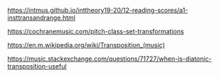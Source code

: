 https://intmus.github.io/inttheory19-20/12-reading-scores/a1-insttransandrange.html

https://cochranemusic.com/pitch-class-set-transformations

https://en.m.wikipedia.org/wiki/Transposition_(music)

https://music.stackexchange.com/questions/71727/when-is-diatonic-transposition-useful

